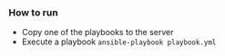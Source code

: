 ### How to run
* Copy one of the playbooks to the server
* Execute a playbook `ansible-playbook playbook.yml`
